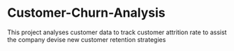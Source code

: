 # Customer-Churn-Analysis
This project analyses customer data to track customer attrition rate to assist the company devise new customer retention  strategies 
